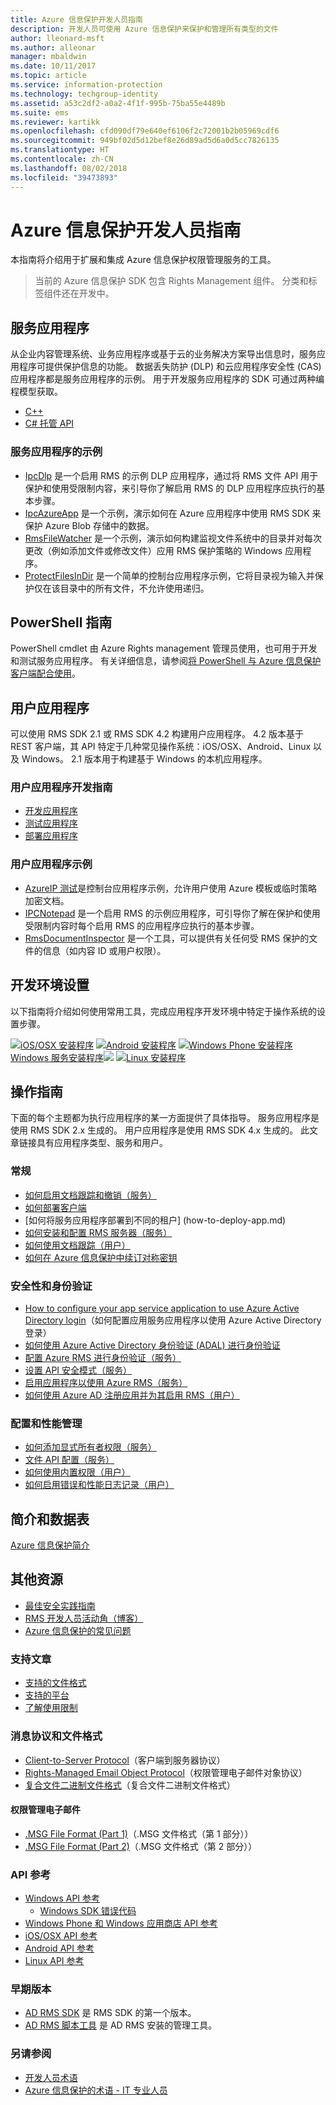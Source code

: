 ```yaml
---
title: Azure 信息保护开发人员指南
description: 开发人员可使用 Azure 信息保护来保护和管理所有类型的文件
author: lleonard-msft
ms.author: alleonar
manager: mbaldwin
ms.date: 10/11/2017
ms.topic: article
ms.service: information-protection
ms.technology: techgroup-identity
ms.assetid: a53c2df2-a0a2-4f1f-995b-75ba55e4489b
ms.suite: ems
ms.reviewer: kartikk
ms.openlocfilehash: cfd090df79e640ef6106f2c72001b2b05969cdf6
ms.sourcegitcommit: 949bf02d5d12bef8e26d89ad5d6a0d5cc7826135
ms.translationtype: HT
ms.contentlocale: zh-CN
ms.lasthandoff: 08/02/2018
ms.locfileid: "39473893"
---
```

# <a name="azure-information-protection-developers-guide"></a>Azure 信息保护开发人员指南

本指南将介绍用于扩展和集成 Azure 信息保护权限管理服务的工具。

>当前的 Azure 信息保护 SDK 包含 Rights Management 组件。 分类和标签组件还在开发中。

## <a name="service-applications"></a>服务应用程序

从企业内容管理系统、业务应用程序或基于云的业务解决方案导出信息时，服务应用程序可提供保护信息的功能。 数据丢失防护 (DLP) 和云应用程序安全性 (CAS) 应用程序都是服务应用程序的示例。 用于开发服务应用程序的 SDK 可通过两种编程模型获取。

- [C++](https://www.microsoft.com/download/details.aspx?id=38397)
- [C# 托管 API](https://github.com/Azure-Samples/Azure-Information-Protection-Samples/tree/master/IpcManagedAPI)

### <a name="examples-of-service-applications"></a>服务应用程序的示例

- [IpcDlp](https://github.com/Azure-Samples/active-directory-dotnet-rms) 是一个启用 RMS 的示例 DLP 应用程序，通过将 RMS 文件 API 用于保护和使用受限制内容，来引导你了解启用 RMS 的 DLP 应用程序应执行的基本步骤。
- [IpcAzureApp](https://github.com/Azure-Samples/active-directory-dotnet-rms) 是一个示例，演示如何在 Azure 应用程序中使用 RMS SDK 来保护 Azure Blob 存储中的数据。
- [RmsFileWatcher](https://github.com/Azure-Samples/active-directory-dotnet-rms) 是一个示例，演示如何构建监视文件系统中的目录并对每次更改（例如添加文件或修改文件）应用 RMS 保护策略的 Windows 应用程序。
- [ProtectFilesInDir](https://github.com/Azure-Samples/Azure-Information-Protection-Samples/tree/master/ProtectFilesInDir) 是一个简单的控制台应用程序示例，它将目录视为输入并保护仅在该目录中的所有文件，不允许使用递归。

## <a name="powershell-guides"></a>PowerShell 指南

PowerShell cmdlet 由 Azure Rights management 管理员使用，也可用于开发和测试服务应用程序。 有关详细信息，请参阅[将 PowerShell 与 Azure 信息保护客户端配合使用](/information-protection/rms-client/client-admin-guide-powershell)。

## <a name="user-applications"></a>用户应用程序

可以使用 RMS SDK 2.1 或 RMS SDK 4.2 构建用户应用程序。
4.2 版本基于 REST 客户端，其 API 特定于几种常见操作系统：iOS/OSX、Android、Linux 以及 Windows。 2.1 版本用于构建基于 Windows 的本机应用程序。

### <a name="user-application-development-guides"></a>用户应用程序开发指南

- [开发应用程序](developing-your-application.md)
- [测试应用程序](how-to-set-up-your-test-environment.md)
- [部署应用程序](deploying-your-application.md)

### <a name="user-application-samples"></a>用户应用程序示例

- [AzureIP 测试](https://github.com/Azure-Samples/Azure-Information-Protection-Samples/tree/master/AzureIP_Test)是控制台应用程序示例，允许用户使用 Azure 模板或临时策略加密文档。
- [IPCNotepad](https://github.com/Azure-Samples/Azure-Information-Protection-Samples/tree/master/AzureIP_Test) 是一个启用 RMS 的示例应用程序，可引导你了解在保护和使用受限制内容时每个启用 RMS 的应用程序应执行的基本步骤。
- [RmsDocumentInspector](https://github.com/Azure-Samples/active-directory-dotnet-rms) 是一个工具，可以提供有关任何受 RMS 保护的文件的信息（如内容 ID 或用户权限）。

## <a name="development-environment-setup"></a>开发环境设置

以下指南将介绍如何使用常用工具，完成应用程序开发环境中特定于操作系统的设置步骤。

[![iOS/OSX 安装程序](../media/develop/ios-icon.png)](ios-sdk.md)
[![Android 安装程序](../media/develop/android-icon.png)](android-sdk.md)
[![Windows Phone 安装程序](../media/develop/windows-phone-icon.png)](windows-phone-apps.md)
[Windows 服务安装程序![](../media/develop/windows-icon.png)](install-the-rms-sdk.md)
[![Linux 安装程序](../media/develop/linux-icon.png)](linux-setup.md)


## <a name="how-tos"></a>操作指南

下面的每个主题都为执行应用程序的某一方面提供了具体指导。 服务应用程序是使用 RMS SDK 2.x 生成的。 用户应用程序是使用 RMS SDK 4.x 生成的。 此文章链接具有应用程序类型、服务和用户。

### <a name="general"></a>常规

- [如何启用文档跟踪和撤销（服务）](tracking-content.md)
- [如何部署客户端](../rms-client/client-deployment-notes.md)
- [如何将服务应用程序部署到不同的租户] (how-to-deploy-app.md)
- [如何安装和配置 RMS 服务器（服务）](how-to-install-and-configure-an-rms-server.md)
- [如何使用文档跟踪（用户）](how-to-use-document-tracking.md)
- [如何在 Azure 信息保护中续订对称密钥](how-to-renew-symmetric-key.md)

### <a name="security-and-authentication"></a>安全性和身份验证

- [How to configure your app service application to use Azure Active Directory login](https://docs.microsoft.com/azure/app-service-mobile/app-service-mobile-how-to-configure-active-directory-authentication)（如何配置应用服务应用程序以使用 Azure Active Directory 登录）
- [如何使用 Azure Active Directory 身份验证 (ADAL) 进行身份验证](how-to-use-adal-authentication.md)
- [配置 Azure RMS 进行身份验证（服务）](adal-auth.md)
- [设置 API 安全模式（服务）](setting-the-api-security-mode-api-mode.md)
- [启用应用程序以使用 Azure RMS（服务）](how-to-use-file-api-with-aadrm-cloud.md)
- [如何使用 Azure AD 注册应用并为其启用 RMS（用户）](authentication-integration.md)

### <a name="configuration-and-performance-management"></a>配置和性能管理

- [如何添加显式所有者权限（服务）](add-explicit-owner-rights.md)
- [文件 API 配置（服务）](file-api-configuration.md)
- [如何使用内置权限（用户）](built-in-rights-usage-restriction-reference.md)
- [如何启用错误和性能日志记录（用户）](enabling-logging.md)

## <a name="introduction-and-datasheets"></a>简介和数据表

[Azure 信息保护简介](https://www.microsoft.com/cloud-platform/azure-information-protection)

## <a name="other-resources"></a>其他资源

- [最佳安全实践指南](security-guidelines.md)
- [RMS 开发人员活动角（博客）](https://blogs.msdn.microsoft.com/rms/)
- [Azure 信息保护的常见问题](https://docs.microsoft.com/information-protection/get-started/faqs)

### <a name="support-articles"></a>支持文章

- [支持的文件格式](supported-file-formats.md)
- [支持的平台](supported-platforms.md)
- [了解使用限制](understanding-usage-restrictions.md)

### <a name="message-protocol-and-file-formats"></a>消息协议和文件格式

- [Client-to-Server Protocol](https://msdn.microsoft.com/library/cc243191.aspx)（客户端到服务器协议）
- [Rights-Managed Email Object Protocol](https://msdn.microsoft.com/library/cc463909(v=EXCHG.80).aspx)（权限管理电子邮件对象协议）
- [复合文件二进制文件格式](https://msdn.microsoft.com/library/dd942138.aspx)（复合文件二进制文件格式）

#### <a name="rights-managed-email-message"></a>权限管理电子邮件

- [.MSG File Format (Part 1)](https://blogs.msdn.microsoft.com/openspecification/2009/11/06/msg-file-format-part-1/)（.MSG 文件格式（第 1 部分））
- [.MSG File Format (Part 2)](https://blogs.msdn.microsoft.com/openspecification/2010/06/20/msg-file-format-rights-managed-email-message-part-2/)（.MSG 文件格式（第 2 部分））

### <a name="api-reference"></a>API 参考

- [Windows API 参考](https://msdn.microsoft.com/library/hh535292.aspx)
  - [Windows SDK 错误代码](https://msdn.microsoft.com/library/hh535248.aspx)
- [Windows Phone 和 Windows 应用商店 API 参考](https://msdn.microsoft.com/library/dn891914.aspx)
- [iOS/OSX API 参考](https://msdn.microsoft.com/library/dn758306.aspx)
- [Android API 参考](https://msdn.microsoft.com/library/dn758245.aspx)
- [Linux API 参考](http://azuread.github.io/rms-sdk-for-cpp/annotated.html)

### <a name="previous-versions"></a>早期版本

- [AD RMS SDK](https://msdn.microsoft.com/library/cc530379.aspx) 是 RMS SDK 的第一个版本。
- [AD RMS 脚本工具](https://msdn.microsoft.com/library/bb968797.aspx) 是 AD RMS 安装的管理工具。

### <a name="see-also"></a>另请参阅

- [开发人员术语](terms.md)
- [Azure 信息保护的术语 - IT 专业人员](./terminology.md)


